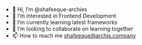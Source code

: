 - 👋 Hi, I’m @shafeeque-archies
- 👀 I’m interested in Frontend Development
- 🌱 I’m currently learning latest frameworks
- 💞️ I’m looking to collaborate on learning together
- 📫 How to reach me shafeeque@archis.company

<!---
shafeeque-archies/shafeeque-archies is a ✨ special ✨ repository because its `README.md` (this file) appears on your GitHub profile.
You can click the Preview link to take a look at your changes.
--->

